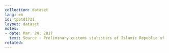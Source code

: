 ```yaml
---
collection: dataset
lang: en
id: tpotd1721
layout: dataset
notes: 
- date: Mar. 24, 2017
  text: Source - Preliminary customs statistics of Islamic Republic of Iran
related:
---
```

